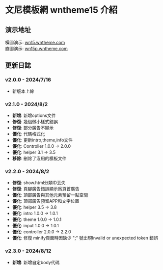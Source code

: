 # 文尼模板網 wntheme15 介紹

## 演示地址
橫圖演示: <a href="https://wn15.wntheme.com/" target="_blank">wn15.wntheme.com</a>  
直圖演示: <a href="https://wn15p.wntheme.com/" target="_blank">wn15p.wntheme.com</a>

## 更新日誌

### v2.0.0 - 2024/7/16
- 新版本上線
  
### v2.1.0 - 2024/8/2
- **新增**: 新增options文件
- **修復**: 幾個微小樣式錯誤
- **修復**: 部分廣告不顯示
- **優化**: 代碼格式化
- **優化**: 更新intro,theme,info文件
- **優化**: Controller 1.0.0 -> 2.0.0
- **優化**: helper 3.1 -> 3.5
- **移除**: 刪除了沒用的模板文件
  
### v2.2.0 - 2024/8/2
- **修復**: show.html分類ID丟失
- **修復**: 頁腳廣告錯誤顯示爲頁首廣告
- **優化**: 頂部廣告與其他元素預留一點空間
- **優化**: 頂部廣告預留APP和文字位置
- **優化**: helper 3.5 -> 3.8
- **優化**: intro 1.0.0 -> 1.0.1
- **優化**: theme 1.0.0 -> 1.0.1
- **優化**: input 1.0.0 -> 1.0.1
- **優化**: controller 2.0.0 -> 2.2.0
- **優化**: 修復 minify頁面時因缺少 ";" 號出現Invalid or unexpected token 錯誤

### v2.3.0 - 2024/8/12
- **新增**: 新增自定body代碼
